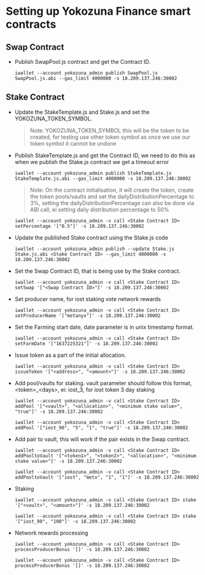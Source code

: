 # Setting up Yokozuna Finance smart contracts


## Swap Contract

* Publish SwapPool.js contract and get the Contract ID.

    ```
    iwallet --account yokozuna_admin publish SwapPool.js SwapPool.js.abi --gas_limit 4000000 -s 18.209.137.246:30002
    ```


## Stake Contract

* Update the StakeTemplate.js and Stake.js and set the YOKOZUNA_TOKEN_SYMBOL.

    > Note: YOKOZUNA_TOKEN_SYMBOL this will be the token to be created, for testing use other token symbol as once we use our token symbol it cannot be undone

* Publish StakeTemplate.js and get the Contract ID, we need to do this as when we publish the Stake.js contract we get a timeout error

    ```
    iwallet --account yokozuna_admin publish StakeTemplate.js StakeTemplate.js.abi --gas_limit 4000000 -s 18.209.137.246:30002
    ```

    > Note: On the contract initialisation, it will create the token, create the token pools/vaults and set the dailyDistributionPercentage to 3%, setting the dailyDistributionPercentage can also be done via ABI call, ei setting daily distribution percentage to 50%

    ```    
    iwallet --account yokozuna_admin -v call <Stake Contract ID> setPercentage '["0.5"]' -s 18.209.137.246:30002
    ``` 


* Update the published Stake contract using the Stake.js code

    ```
    iwallet --account yokozuna_admin publish --update Stake.js Stake.js.abi <Stake Contract ID> --gas_limit 4000000 -s 18.209.137.246:30002
    ```

* Set the Swap Contract ID, that is being use by the Stake contract.

    ```
    iwallet --account yokozuna_admin -v call <Stake Contract ID> setSwap '["<Swap Contract ID>"]' -s 18.209.137.246:30002
    ```

* Set producer name, for iost staking vote network rewards
    ```
    iwallet --account yokozuna_admin -v call <Stake Contract ID> setProducerName '["metanyx"]' -s 18.209.137.246:30002
    ```


* Set the Farming start date, date parameter is in unix timestamp format.

    ```
    iwallet --account yokozuna_admin -v call <Stake Contract ID> setFarmDate '["1637225321"]' -s 18.209.137.246:30002
    ```

* Issue token as a part of the initial allocation. 

    ```
    iwallet --account yokozuna_admin -v call <Stake Contract ID> issueToken '["<address>", "<amount>"]' -s 18.209.137.246:30002
    ```

* Add pool/vaults for staking. vault parameter should follow this format, \<token\>\_\<days\>, ei: iost_3, for iost token 3 day staking

    ```
    iwallet --account yokozuna_admin -v call <Stake Contract ID> addPool '["<vault>", "<allocation>", "<minimum stake value>", "true"]' -s 18.209.137.246:30002

    iwallet --account yokozuna_admin -v call <Stake Contract ID> addPool '["iost_90", "5", "1", "true"]' -s 18.209.137.246:30002    
    ```

* Add pair to vault, this will work if the pair exists in the Swap contract.
    
    ```
    iwallet --account yokozuna_admin -v call <Stake Contract ID> addPooltoVault '["<token1>", "<token2>", "<allocation>", "<minimum stake value>"]' -s 18.209.137.246:30002

    iwallet --account yokozuna_admin -v call <Stake Contract ID> addPooltoVault '["iost", "metx", "1", "1"]' -s 18.209.137.246:30002
    
    ```


* Staking
    
    ```
    iwallet --account yokozuna_admin -v call <Stake Contract ID> stake '["<vault>", "<amount>"]' -s 18.209.137.246:30002

    iwallet --account yokozuna_admin -v call <Stake Contract ID> stake '["iost_90", "100"]' -s 18.209.137.246:30002
    
    ```

* Network rewards processing
    ```
    iwallet --account yokozuna_admin -v call <Stake Contract ID> processProducerBonus '[]' -s 18.209.137.246:30002

    iwallet --account yokozuna_admin -v call <Stake Contract ID> processProducerBonus '[]' -s 18.209.137.246:30002
    
    ```
